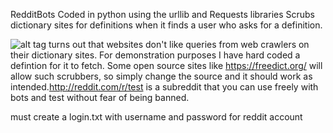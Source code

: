 RedditBots
Coded in python using the urllib and Requests libraries
Scrubs dictionary sites for definitions when it finds a user who asks for a definition. 

![alt tag](https://github.com/austings/RedditBots/blob/master/preview3.png)
turns out that websites don't like queries from web crawlers on their dictionary sites. For demonstration purposes I have hard coded a defintion for it to fetch. Some open source sites like https://freedict.org/ will allow such scrubbers, so simply change the source and it should work as intended.http://reddit.com/r/test is a subreddit that you can use freely with bots and test without fear of being banned.

must create a login.txt with username and password for reddit account
